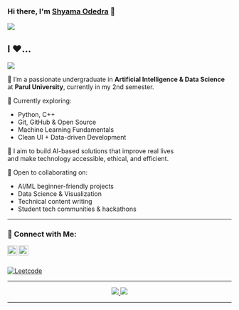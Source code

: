 ### Hi there, I'm [Shyama Odedra](https://github.com/shyama-odedra) 👋

![](https://komarev.com/ghpvc/?username=shyama-odedra)

## I ❤️...

<!-- You can replace this GIF with any other from GIPHY if you like -->
![](https://cdn.dribbble.com/users/24711/screenshots/3606084/media/51b211f7e0a7376c6e734a059e5183d6.gif)

<!-- WakaTime badge (optional; remove if not used) -->
<!--START_SECTION:waka-->
<!-- [![wakatime](https://wakatime.com/badge/user/yourID.svg)](https://wakatime.com/@yourID) -->
<!--END_SECTION:waka-->

🔭 I’m a passionate undergraduate in **Artificial Intelligence & Data Science**  
at **Parul University**, currently in my 2nd semester.

🌱 Currently exploring:
- Python, C++
- Git, GitHub & Open Source
- Machine Learning Fundamentals
- Clean UI + Data-driven Development

💬 I aim to build AI-based solutions that improve real lives  
and make technology accessible, ethical, and efficient.

👯 Open to collaborating on:
- AI/ML beginner-friendly projects
- Data Science & Visualization
- Technical content writing
- Student tech communities & hackathons

---

### 🔗 Connect with Me:

<a href="https://www.linkedin.com/in/shyama-odedra-0a6834349">
  <img align="left" alt="Shyama's LinkedIn" width="22px" src="https://cdn.icon-icons.com/icons2/1753/PNG/512/iconfinder-social-media-applications-14linkedin-4102586_113786.png" />
</a>

<a href="mailto:shyamaodedra9@gmail.com">
  <img align="left" alt="Shyama's Email" width="22px" src="https://cdn.icon-icons.com/icons2/652/PNG/512/gmail_icon-icons.com_59877.png" />
</a>

<br/>
<br/>

[![Leetcode](https://img.shields.io/badge/-Leetcode-black?style=flat&labelColor=black&logo=leetcode&logoColor=orange)](https://leetcode.com/u/shyama_odedra/) <!-- Optional -->

---

<div align="center">
  <a href="https://git.io/streak-stats">
    <img src="https://streak-stats.demolab.com?user=shyama-odedra&theme=midnight-purple&hide_border=true&border_radius=5" />
  </a>
  <a href="#">
    <img src="https://github-readme-stats.vercel.app/api/top-langs/?username=shyama-odedra&layout=compact&theme=midnight-purple&hide_border=true" />
  </a>
</div>

---

